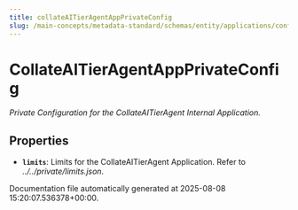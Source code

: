 ```yaml
---
title: collateAITierAgentAppPrivateConfig
slug: /main-concepts/metadata-standard/schemas/entity/applications/configuration/private/internal/collateaitieragentappprivateconfig
---
```


# CollateAITierAgentAppPrivateConfig

*Private Configuration for the CollateAITierAgent Internal Application.*

## Properties

- **`limits`**: Limits for the CollateAITierAgent Application. Refer to *../../private/limits.json*.


Documentation file automatically generated at 2025-08-08 15:20:07.536378+00:00.
